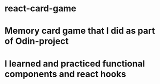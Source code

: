 # react-card-game
# Memory card game that I did as part of Odin-project
# I learned and practiced functional components and react hooks

